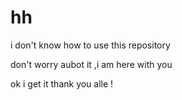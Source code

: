 # hh

i don't know how to use this repository

don't worry aubot it ,i am here with you


ok i get it thank you alle !
